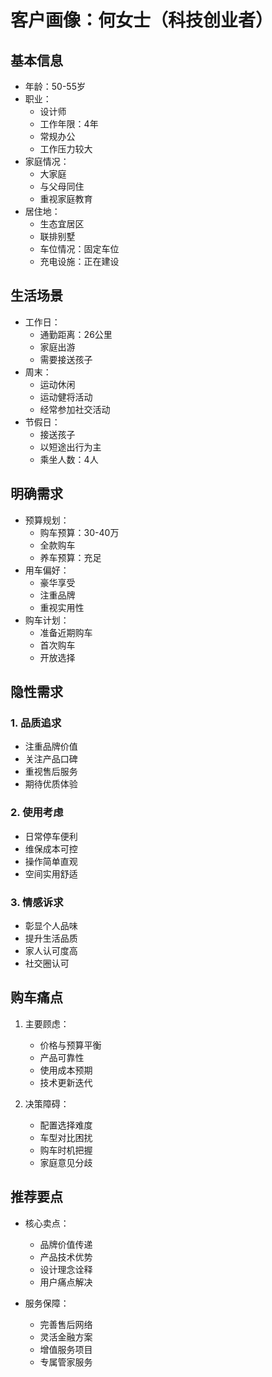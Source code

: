 # 客户画像：何女士（科技创业者）

## 基本信息
- 年龄：50-55岁
- 职业：
  - 设计师
  - 工作年限：4年
  - 常规办公
  - 工作压力较大
- 家庭情况：
  - 大家庭
  - 与父母同住
  - 重视家庭教育
- 居住地：
  - 生态宜居区
  - 联排别墅
  - 车位情况：固定车位
  - 充电设施：正在建设

## 生活场景
- 工作日：
  - 通勤距离：26公里
  - 家庭出游
  - 需要接送孩子
- 周末：
  - 运动休闲
  - 运动健将活动
  - 经常参加社交活动
- 节假日：
  - 接送孩子
  - 以短途出行为主
  - 乘坐人数：4人

## 明确需求
- 预算规划：
  - 购车预算：30-40万
  - 全款购车
  - 养车预算：充足
- 用车偏好：
  - 豪华享受
  - 注重品牌
  - 重视实用性
- 购车计划：
  - 准备近期购车
  - 首次购车
  - 开放选择

## 隐性需求
### 1. 品质追求
- 注重品牌价值
- 关注产品口碑
- 重视售后服务
- 期待优质体验

### 2. 使用考虑
- 日常停车便利
- 维保成本可控
- 操作简单直观
- 空间实用舒适

### 3. 情感诉求
- 彰显个人品味
- 提升生活品质
- 家人认可度高
- 社交圈认可

## 购车痛点
1. 主要顾虑：
   - 价格与预算平衡
   - 产品可靠性
   - 使用成本预期
   - 技术更新迭代

2. 决策障碍：
   - 配置选择难度
   - 车型对比困扰
   - 购车时机把握
   - 家庭意见分歧

## 推荐要点
- 核心卖点：
  - 品牌价值传递
  - 产品技术优势
  - 设计理念诠释
  - 用户痛点解决

- 服务保障：
  - 完善售后网络
  - 灵活金融方案
  - 增值服务项目
  - 专属管家服务